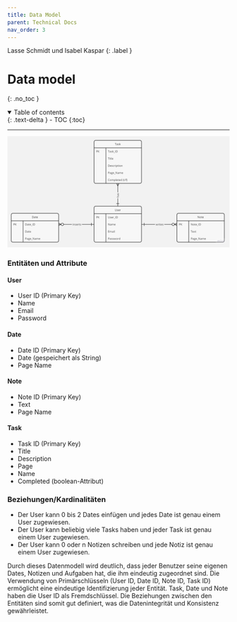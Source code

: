 ```yaml
---
title: Data Model
parent: Technical Docs
nav_order: 3
---
```


Lasse Schmidt und Isabel Kaspar
{: .label }

# Data model

{: .no_toc }

<details open markdown="block">
  <summary>
    Table of contents
  </summary>
  {: .text-delta }
- TOC
{:toc}
</details>

---

![Rookie Coders Mock Up](../assets/images/RookieCodersDatenmodell.png)

### Entitäten und Attribute

#### User
-	User ID (Primary Key) 
-	Name 
-	Email 
-	Password 

#### Date
-	Date ID (Primary Key) 
-	Date (gespeichert als String) 
-	Page Name 

#### Note
-	Note ID (Primary Key) 
-	Text 
-	Page Name 

#### Task
-	Task ID (Primary Key) 
-	Title 
-   Description 
-	Page 
-	Name 
-	Completed (boolean-Attribut) 

### Beziehungen/Kardinalitäten
-	Der User kann 0 bis 2 Dates einfügen und jedes Date ist genau einem User zugewiesen. 
-	Der User kann beliebig viele Tasks haben und jeder Task ist genau einem User zugewiesen. 
-	Der User kann 0 oder n Notizen schreiben und jede Notiz ist genau einem User zugewiesen.

Durch dieses Datenmodell wird deutlich, dass jeder Benutzer seine eigenen Dates, Notizen und Aufgaben hat, die ihm eindeutig zugeordnet sind. Die Verwendung von Primärschlüsseln (User ID, Date ID, Note ID, Task ID) ermöglicht eine eindeutige Identifizierung jeder Entität. Task, Date und Note haben die User ID als Fremdschlüssel. Die Beziehungen zwischen den Entitäten sind somit gut definiert, was die Datenintegrität und Konsistenz gewährleistet.
